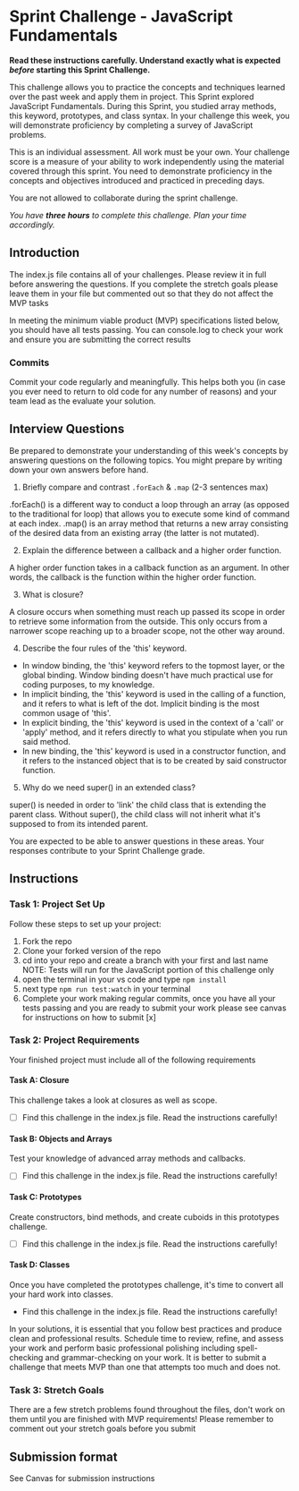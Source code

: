# Sprint Challenge - JavaScript Fundamentals

**Read these instructions carefully. Understand exactly what is expected _before_ starting this Sprint Challenge.**

This challenge allows you to practice the concepts and techniques learned over the past week and apply them in project. This Sprint explored JavaScript Fundamentals. During this Sprint, you studied array methods, this keyword, prototypes, and class syntax. In your challenge this week, you will demonstrate proficiency by completing a survey of JavaScript problems.

This is an individual assessment. All work must be your own. Your challenge score is a measure of your ability to work independently using the material covered through this sprint. You need to demonstrate proficiency in the concepts and objectives introduced and practiced in preceding days.

You are not allowed to collaborate during the sprint challenge. 

_You have **three hours** to complete this challenge. Plan your time accordingly._


## Introduction

The index.js file contains all of your challenges. Please review it in full before answering the questions. If you complete the stretch goals please leave them in your file but commented out so that they do not affect the MVP tasks 

In meeting the minimum viable product (MVP) specifications listed below, you should have all tests passing. You can console.log to check your work and ensure you are submitting the correct results 

### Commits

Commit your code regularly and meaningfully. This helps both you (in case you ever need to return to old code for any number of reasons) and your team lead as the evaluate your solution.

## Interview Questions

Be prepared to demonstrate your understanding of this week's concepts by answering questions on the following topics. You might prepare by writing down your own answers before hand.

1. Briefly compare and contrast `.forEach` & `.map` (2-3 sentences max)

.forEach() is a different way to conduct a loop through an array (as opposed to the traditional for loop) that allows you to execute some kind of command at each index. .map() is an array method that returns a new array consisting of the desired data from an existing array (the latter is not mutated).

2. Explain the difference between a callback and a higher order function.

A higher order function takes in a callback function as an argument. In other words, the callback is the function within the higher order function.

3. What is closure?

A closure occurs when something must reach up passed its scope in order to retrieve some information from the outside. This only occurs from a narrower scope reaching up to a broader scope, not the other way around.

4. Describe the four rules of the 'this' keyword.

- In window binding, the 'this' keyword refers to the topmost layer, or the global binding. Window binding doesn't have much practical use for coding purposes, to my knowledge.
- In implicit binding, the 'this' keyword is used in the calling of a function, and it refers to what is left of the dot. Implicit binding is the most common usage of 'this'.
- In explicit binding, the 'this' keyword is used in the context of a 'call' or 'apply' method, and it refers directly to what you stipulate when you run said method.
- In new binding, the 'this' keyword is used in a constructor function, and it refers to the instanced object that is to be created by said constructor function.

5. Why do we need super() in an extended class?

super() is needed in order to 'link' the child class that is extending the parent class. Without super(), the child class will not inherit what it's supposed to from its intended parent.

You are expected to be able to answer questions in these areas. Your responses contribute to your Sprint Challenge grade. 

## Instructions

### Task 1: Project Set Up

Follow these steps to set up your project:

1. Fork the repo
2. Clone your forked version of the repo
3. cd into your repo and create a branch with your first and last name
NOTE: Tests will run for the JavaScript portion of this challenge only
4. open the terminal in your vs code and type `npm install`
5. next type `npm run test:watch` in your terminal
6. Complete your work making regular commits, once you have all your tests passing and you are ready to submit your work please see canvas for instructions on how to submit
   [x]

### Task 2: Project Requirements

Your finished project must include all of the following requirements

#### Task A: Closure

This challenge takes a look at closures as well as scope. 
* [ ] Find this challenge in the index.js file. Read the instructions carefully!

#### Task B: Objects and Arrays

Test your knowledge of advanced array methods and callbacks.
* [ ] Find this challenge in the index.js file. Read the instructions carefully!

#### Task C: Prototypes

Create constructors, bind methods, and create cuboids in this prototypes challenge.
* [ ] Find this challenge in the index.js file. Read the instructions carefully!

#### Task D: Classes

Once you have completed the prototypes challenge, it's time to convert all your hard work into classes.
* Find this challenge in the index.js file. Read the instructions carefully!

In your solutions, it is essential that you follow best practices and produce clean and professional results. Schedule time to review, refine, and assess your work and perform basic professional polishing including spell-checking and grammar-checking on your work. It is better to submit a challenge that meets MVP than one that attempts too much and does not.

### Task 3: Stretch Goals 

There are a few stretch problems found throughout the files, don't work on them until you are finished with MVP requirements! Please remember to comment out your stretch goals before you submit 

## Submission format

See Canvas for submission instructions 

